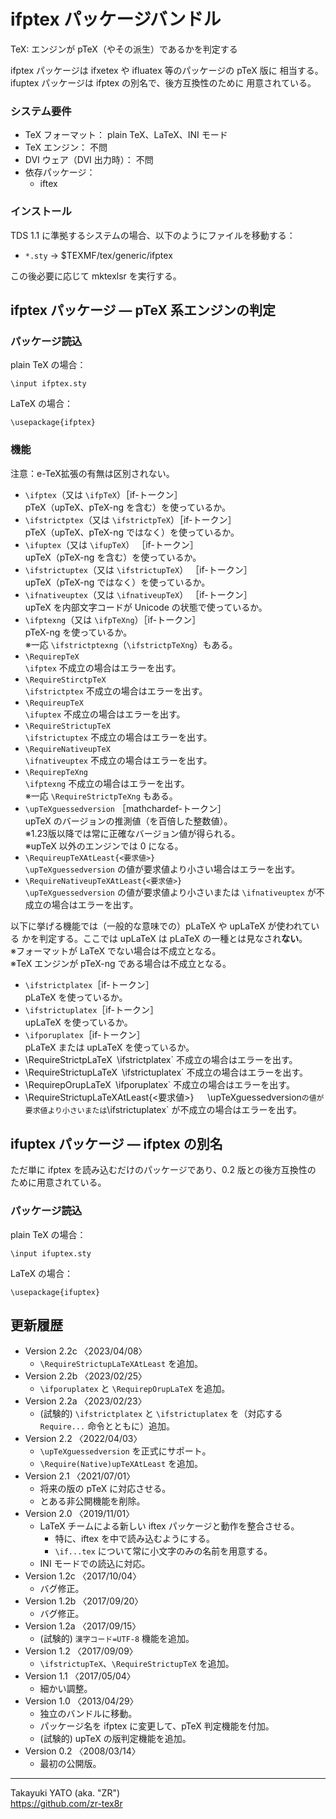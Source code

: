 ifptex パッケージバンドル
=========================

TeX: エンジンが pTeX（やその派生）であるかを判定する

ifptex パッケージは ifxetex や ifluatex 等のパッケージの pTeX 版に
相当する。ifuptex パッケージは ifptex の別名で、後方互換性のために
用意されている。

### システム要件

  * TeX フォーマット： plain TeX、LaTeX、INI モード
  * TeX エンジン： 不問
  * DVI ウェア（DVI 出力時）： 不問
  * 依存パッケージ：
      - iftex

### インストール

TDS 1.1 に準拠するシステムの場合、以下のようにファイルを移動する：

  - `*.sty` → $TEXMF/tex/generic/ifptex

この後必要に応じて mktexlsr を実行する。

ifptex パッケージ ― pTeX 系エンジンの判定
------------------------------------------

### パッケージ読込

plain TeX の場合：

    \input ifptex.sty

LaTeX の場合：

    \usepackage{ifptex}

### 機能

注意：e-TeX拡張の有無は区別されない。

  * `\ifptex`（又は `\ifpTeX`）［if-トークン］  
    pTeX（upTeX、pTeX-ng を含む）を使っているか。
  * `\ifstrictptex`（又は `\ifstrictpTeX`）［if-トークン］  
    pTeX（upTeX、pTeX-ng ではなく）を使っているか。
  * `\ifuptex`（又は `\ifupTeX`） ［if-トークン］  
    upTeX（pTeX-ng を含む）を使っているか。
  * `\ifstrictuptex`（又は `\ifstrictupTeX`） ［if-トークン］  
    upTeX（pTeX-ng ではなく）を使っているか。
  * `\ifnativeuptex`（又は `\ifnativeupTeX`） ［if-トークン］  
    upTeX を内部文字コードが Unicode の状態で使っているか。  
  * `\ifptexng`（又は `\ifpTeXng`）［if-トークン］  
    pTeX-ng を使っているか。  
    ※一応 `\ifstrictptexng`（`\ifstrictpTeXng`）もある。
  * `\RequirepTeX`  
    `\ifptex` 不成立の場合はエラーを出す。
  * `\RequireStirctpTeX`  
    `\ifstrictptex` 不成立の場合はエラーを出す。
  * `\RequireupTeX`  
    `\ifuptex` 不成立の場合はエラーを出す。
  * `\RequireStrictupTeX`  
    `\ifstrictuptex` 不成立の場合はエラーを出す。
  * `\RequireNativeupTeX`  
    `\ifnativeuptex` 不成立の場合はエラーを出す。
  * `\RequirepTeXng`  
    `\ifptexng` 不成立の場合はエラーを出す。  
    ※一応 `\RequireStrictpTeXng` もある。
  * `\upTeXguessedversion` ［mathchardef-トークン］  
    upTeX のバージョンの推測値（を百倍した整数値）。  
    ※1.23版以降では常に正確なバージョン値が得られる。  
    ※upTeX 以外のエンジンでは 0 になる。
  * `\RequireupTeXAtLeast{<要求値>}`  
    `\upTeXguessedversion` の値が要求値より小さい場合はエラーを出す。
  * `\RequireNativeupTeXAtLeast{<要求値>}`  
    `\upTeXguessedversion` の値が要求値より小さいまたは `\ifnativeuptex`
    が不成立の場合はエラーを出す。

以下に挙げる機能では（一般的な意味での）pLaTeX や upLaTeX が使われている
かを判定する。ここでは upLaTeX は pLaTeX の一種とは見なされ**ない**。  
※フォーマットが LaTeX でない場合は不成立となる。  
※TeX エンジンが pTeX-ng である場合は不成立となる。  

  * `\ifstrictplatex`［if-トークン］  
    pLaTeX を使っているか。
  * `\ifstrictuplatex`［if-トークン］  
    upLaTeX を使っているか。
  * `\ifporuplatex`［if-トークン］  
    pLaTeX または upLaTeX を使っているか。
  * \RequireStrictpLaTeX`
    `\ifstrictplatex` 不成立の場合はエラーを出す。
  * \RequireStrictupLaTeX`
    `\ifstrictuplatex` 不成立の場合はエラーを出す。
  * \RequirepOrupLaTeX`
    `\ifporuplatex` 不成立の場合はエラーを出す。
  * \RequireStrictupLaTeXAtLeast{<要求値>}`  
    `\upTeXguessedversion` の値が要求値より小さいまたは `\ifstrictuplatex`
    が不成立の場合はエラーを出す。


ifuptex パッケージ ― ifptex の別名
-----------------------------------

ただ単に ifptex を読み込むだけのパッケージであり、0.2 版との後方互換性の
ために用意されている。

### パッケージ読込

plain TeX の場合：

    \input ifuptex.sty

LaTeX の場合：

    \usepackage{ifuptex}


更新履歴
--------

  * Version 2.2c 〈2023/04/08〉 
      - `\RequireStrictupLaTeXAtLeast` を追加。
  * Version 2.2b 〈2023/02/25〉 
      - `\ifporuplatex` と `\RequirepOrupLaTeX` を追加。
  * Version 2.2a 〈2023/02/23〉 
      - (試験的) `\ifstrictplatex` と `\ifstrictuplatex` を（対応する
        `Require...` 命令とともに）追加。
  * Version 2.2  〈2022/04/03〉 
      - `\upTeXguessedversion` を正式にサポート。
      - `\Require(Native)upTeXAtLeast` を追加。
  * Version 2.1  〈2021/07/01〉 
      - 将来の版の pTeX に対応させる。
      - とある非公開機能を削除。
  * Version 2.0  〈2019/11/01〉
      - LaTeX チームによる新しい iftex パッケージと動作を整合させる。
          - 特に、iftex を中で読み込むようにする。
          - `\if...tex` について常に小文字のみの名前を用意する。
      - INI モードでの読込に対応。
  * Version 1.2c 〈2017/10/04〉
      - バグ修正。
  * Version 1.2b 〈2017/09/20〉
      - バグ修正。
  * Version 1.2a 〈2017/09/15〉
      - (試験的) `漢字コード=UTF-8` 機能を追加。
  * Version 1.2  〈2017/09/09〉
      - `\ifstrictupTeX`、`\RequireStrictupTeX` を追加。
  * Version 1.1  〈2017/05/04〉
      - 細かい調整。
  * Version 1.0  〈2013/04/29〉
      - 独立のバンドルに移動。
      - パッケージ名を ifptex に変更して、pTeX 判定機能を付加。
      - (試験的) upTeX の版判定機能を追加。
  * Version 0.2  〈2008/03/14〉
      - 最初の公開版。

--------------------
Takayuki YATO (aka. "ZR")  
https://github.com/zr-tex8r
